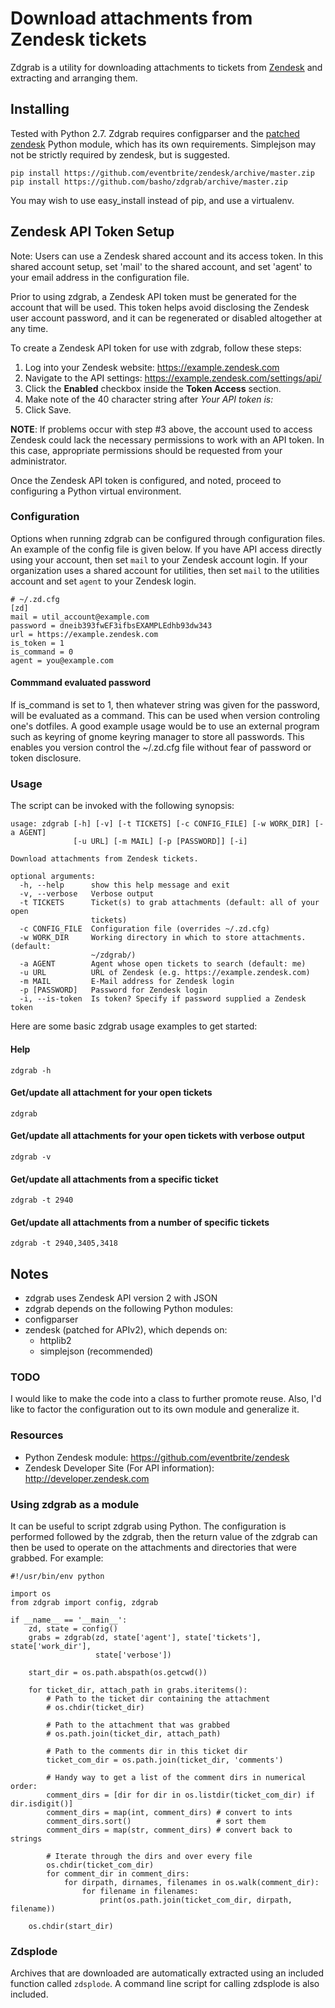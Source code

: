 # Download attachments from Zendesk tickets

Zdgrab is a utility for downloading attachments to tickets from
[Zendesk](http://www.zendesk.com) and extracting and arranging them.

## Installing

Tested with Python 2.7. Zdgrab requires configparser and the [patched
zendesk](http://github.com/eventbrite/zendesk) Python module, which has its own
requirements. Simplejson may not be strictly required by zendesk, but is
suggested.

```
pip install https://github.com/eventbrite/zendesk/archive/master.zip
pip install https://github.com/basho/zdgrab/archive/master.zip
```

You may wish to use easy_install instead of pip, and use a virtualenv.

## Zendesk API Token Setup

Note: Users can use a Zendesk shared account and its access token. In this
shared account setup, set 'mail' to the shared account, and set 'agent' to your
email address in the configuration file.

Prior to using zdgrab, a Zendesk API token must be generated for the account
that will be used. This token helps avoid disclosing the Zendesk user account
password, and it can be regenerated or disabled altogether at any time.

To create a Zendesk API token for use with zdgrab, follow these steps:

1. Log into your Zendesk website: https://example.zendesk.com
2. Navigate to the API settings: https://example.zendesk.com/settings/api/
3. Click the **Enabled** checkbox inside the **Token Access** section.
4. Make note of the 40 character string after *Your API token is:*
5. Click Save.

**NOTE**: If problems occur with step #3 above, the account used to access
Zendesk could lack the necessary permissions to work with an API token. In this
case, appropriate permissions should be requested from your administrator.

Once the Zendesk API token is configured, and noted, proceed to configuring
a Python virtual environment.

### Configuration

Options when running zdgrab can be configured through configuration files.  An
example of the config file is given below. If you have API access directly
using your account, then set `mail` to your Zendesk account login. If your
organization uses a shared account for utilities, then set `mail` to the
utilities account and set `agent` to your Zendesk login.

    # ~/.zd.cfg
    [zd]
    mail = util_account@example.com
    password = dneib393fwEF3ifbsEXAMPLEdhb93dw343
    url = https://example.zendesk.com
    is_token = 1
    is_command = 0
    agent = you@example.com

#### Commmand evaluated password

If is_command is set to 1, then whatever string was given for the password, will be evaluated as a command. This can be used when version controling one's dotfiles. A good example usage would be to use an external program such as keyring of gnome keyring manager to store all passwords. This enables you version control the ~/.zd.cfg file without fear of password or token disclosure.

### Usage

The script can be invoked with the following synopsis:

    usage: zdgrab [-h] [-v] [-t TICKETS] [-c CONFIG_FILE] [-w WORK_DIR] [-a AGENT]
                  [-u URL] [-m MAIL] [-p [PASSWORD]] [-i]

    Download attachments from Zendesk tickets.

    optional arguments:
      -h, --help      show this help message and exit
      -v, --verbose   Verbose output
      -t TICKETS      Ticket(s) to grab attachments (default: all of your open
                      tickets)
      -c CONFIG_FILE  Configuration file (overrides ~/.zd.cfg)
      -w WORK_DIR     Working directory in which to store attachments. (default:
                      ~/zdgrab/)
      -a AGENT        Agent whose open tickets to search (default: me)
      -u URL          URL of Zendesk (e.g. https://example.zendesk.com)
      -m MAIL         E-Mail address for Zendesk login
      -p [PASSWORD]   Password for Zendesk login
      -i, --is-token  Is token? Specify if password supplied a Zendesk token

Here are some basic zdgrab usage examples to get started:

#### Help

    zdgrab -h

#### Get/update all attachment for your open tickets

    zdgrab

#### Get/update all attachments for your open tickets with verbose output

    zdgrab -v

#### Get/update all attachments from a specific ticket

    zdgrab -t 2940

#### Get/update all attachments from a number of specific tickets

    zdgrab -t 2940,3405,3418

## Notes

* zdgrab uses Zendesk API version 2 with JSON
* zdgrab depends on the following Python modules:
 * configparser
 * zendesk (patched for APIv2), which depends on:
   * httplib2
   * simplejson (recommended)

### TODO

I would like to make the code into a class to further promote reuse. Also, I'd
like to factor the configuration out to its own module and generalize it.

### Resources

* Python Zendesk module: https://github.com/eventbrite/zendesk
* Zendesk Developer Site (For API information): http://developer.zendesk.com

### Using zdgrab as a module

It can be useful to script zdgrab using Python. The configuration is performed
followed by the zdgrab, then the return value of the zdgrab can then be used to
operate on the attachments and directories that were grabbed. For example:

```
#!/usr/bin/env python

import os
from zdgrab import config, zdgrab

if __name__ == '__main__':
    zd, state = config()
    grabs = zdgrab(zd, state['agent'], state['tickets'], state['work_dir'],
                   state['verbose'])

    start_dir = os.path.abspath(os.getcwd())

    for ticket_dir, attach_path in grabs.iteritems():
        # Path to the ticket dir containing the attachment
        # os.chdir(ticket_dir)

        # Path to the attachment that was grabbed
        # os.path.join(ticket_dir, attach_path)

        # Path to the comments dir in this ticket dir
        ticket_com_dir = os.path.join(ticket_dir, 'comments')

        # Handy way to get a list of the comment dirs in numerical order:
        comment_dirs = [dir for dir in os.listdir(ticket_com_dir) if dir.isdigit()]
        comment_dirs = map(int, comment_dirs) # convert to ints
        comment_dirs.sort()                   # sort them
        comment_dirs = map(str, comment_dirs) # convert back to strings

        # Iterate through the dirs and over every file
        os.chdir(ticket_com_dir)
        for comment_dir in comment_dirs:
            for dirpath, dirnames, filenames in os.walk(comment_dir):
                for filename in filenames:
                    print(os.path.join(ticket_com_dir, dirpath, filename))

    os.chdir(start_dir)
```

### Zdsplode

Archives that are downloaded are automatically extracted using an included
function called `zdsplode`. A command line script for calling zdsplode is also
included.

